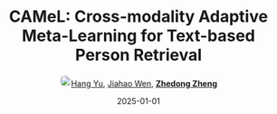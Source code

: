 ---
title: "CAMeL: Cross-modality Adaptive Meta-Learning for Text-based Person Retrieval"
collection: publications
permalink: /publication/CAMeL-Cr2025
date: 2025-01-01
doi: 
oral: 
keywords: meta learning text, adaptive meta learning, based person retrieval, object re-identification, image retrieval, person re-id, person retrieval, person search
venue: 'IEEE Transactions on Information Forensics and Security (TIFS)'
paperurl: 'https://zdzheng.xyz/files/Yu_CAMeL.pdf'
code: 'https://github.com/Jahawn-Wen/CAMeL-reID'
author: '<a href="https://zdzheng.xyz/authors/Hang-Yu" class="author"> <img src= "https://zdzheng.xyz/coauthors/hang-yu.jpg" alt="hang-yu" style="border-radius: 50%; height:20px; width:20px">Hang Yu</a>, <a href="https://zdzheng.xyz/authors/Jiahao-Wen" class="author">Jiahao Wen</a>, <strong><a href="https://zdzheng.xyz/authors/Zhedong-Zheng" class="author">Zhedong Zheng</a></strong>'
sqlauthor: '{"@type": "Person","name": "Hang Yu"}, {"@type": "Person","name": "Jiahao Wen"}, {"@type": "Person","name": "Zhedong Zheng"}'
citation: ' Hang Yu,  Jiahao Wen,  Zhedong Zheng, &quot;CAMeL: Cross-modality Adaptive Meta-Learning for Text-based Person Retrieval.&quot; TIFS, 2025.'
pub_year: '2025'
bib: >
    @article{hang2025CAMeL,<br>author = "Yu, Hang and Wen, Jiahao and Zheng, Zhedong",<br>title = "CAMeL: Cross-modality Adaptive Meta-Learning for Text-based Person Retrieval",<br>journal = "TIFS",<br>url = "https://zdzheng.xyz/files/Yu\_CAMeL.pdf",<br>code = "https://github.com/Jahawn-Wen/CAMeL-reID",<br>year = "2025"
    }

---